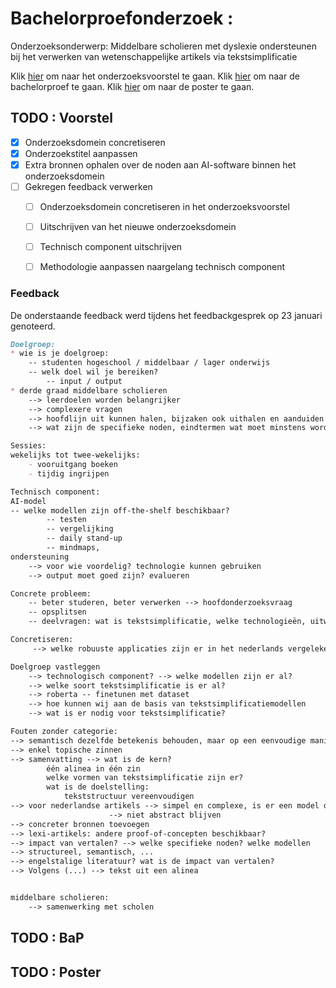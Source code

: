# Bachelorproefonderzoek : 

Onderzoeksonderwerp: Middelbare scholieren met dyslexie ondersteunen bij het verwerken van wetenschappelijke artikels via tekstsimplificatie

Klik [hier](verslag/voorstel/CluyseDylan-BPvoorstel.pdf) om naar het onderzoeksvoorstel te gaan.
Klik [hier](verslag/bachproef/FamilienaamVoornaamBP.pdf) om naar de bachelorproef te gaan.
Klik [hier](verslag/poster/) om naar de poster te gaan.


## TODO : Voorstel
- [x] Onderzoeksdomein concretiseren
- [x] Onderzoekstitel aanpassen
- [x] Extra bronnen ophalen over de noden aan AI-software binnen het onderzoeksdomein
- [ ] Gekregen feedback verwerken
  - [ ] Onderzoeksdomein concretiseren in het onderzoeksvoorstel
  - [ ] Uitschrijven van het nieuwe onderzoeksdomein
  - [ ] Technisch component uitschrijven
  - [ ] Methodologie aanpassen naargelang technisch component


### Feedback

De onderstaande feedback werd tijdens het feedbackgesprek op 23 januari genoteerd.

```md
Doelgroep: 
* wie is je doelgroep:
	-- studenten hogeschool / middelbaar / lager onderwijs
	-- welk doel wil je bereiken? 
		-- input / output
* derde graad middelbare scholieren 
    --> leerdoelen worden belangrijker
	--> complexere vragen
	--> hoofdlijn uit kunnen halen, bijzaken ook uithalen en aanduiden	
	--> wat zijn de specifieke noden, eindtermen wat moet minstens worden behaald?

Sessies:
wekelijks tot twee-wekelijks:
	- vooruitgang boeken
	- tijdig ingrijpen

Technisch component:
AI-model
-- welke modellen zijn off-the-shelf beschikbaar?
		-- testen
		-- vergelijking
		-- daily stand-up
		-- mindmaps, 
ondersteuning 
    --> voor wie voordelig? technologie kunnen gebruiken
	--> output moet goed zijn? evalueren

Concrete probleem:
	-- beter studeren, beter verwerken --> hoofdonderzoeksvraag
	-- opsplitsen
	-- deelvragen: wat is tekstsimplificatie, welke technologieën, uitwerken van een model, modellen vergelijken, off-the-shelf finetunen, welke data is beschikbaar, Nederlandstalige word embeddings

Concretiseren:
     --> welke robuuste applicaties zijn er in het nederlands vergeleken met het Engels?

Doelgroep vastleggen
    --> technologisch component? --> welke modellen zijn er al? 
    --> welke soort tekstsimplificatie is er al? 
    --> roberta -- finetunen met dataset
    --> hoe kunnen wij aan de basis van tekstsimplificatiemodellen
    --> wat is er nodig voor tekstsimplificatie? 

Fouten zonder categorie:
--> semantisch dezelfde betekenis behouden, maar op een eenvoudige manier
-->	enkel topische zinnen
-->	samenvatting --> wat is de kern? 
		één alinea in één zin
		welke vormen van tekstsimplificatie zijn er?
		wat is de doelstelling: 
			tekststructuur vereenvoudigen
--> voor nederlandse artikels --> simpel en complexe, is er een model dat dit kan?
					  --> niet abstract blijven
--> concreter bronnen toevoegen
--> lexi-artikels: andere proof-of-concepten beschikbaar? 
--> impact van vertalen? --> welke specifieke noden? welke modellen
--> structureel, semantisch, ...
--> engelstalige literatuur? wat is de impact van vertalen? 
--> Volgens (...) --> tekst uit een alinea


middelbare scholieren: 
	--> samenwerking met scholen
```

## TODO : BaP

## TODO : Poster